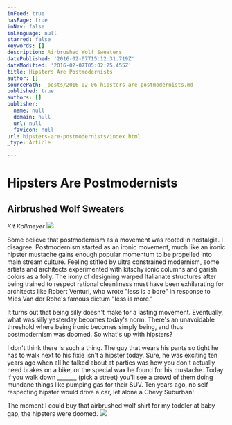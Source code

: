 ```yaml
---
inFeed: true
hasPage: true
inNav: false
inLanguage: null
starred: false
keywords: []
description: Airbrushed Wolf Sweaters
datePublished: '2016-02-07T15:12:31.719Z'
dateModified: '2016-02-07T05:02:25.455Z'
title: Hipsters Are Postmodernists
author: []
sourcePath: _posts/2016-02-06-hipsters-are-postmodernists.md
published: true
authors: []
publisher:
  name: null
  domain: null
  url: null
  favicon: null
url: hipsters-are-postmodernists/index.html
_type: Article

---
```

# Hipsters Are Postmodernists

## Airbrushed Wolf Sweaters

_Kit Kollmeyer_
![](https://s3-us-west-2.amazonaws.com/the-grid-img/p/22e8bd73acddf3d82a56dd41334c89bfa1779043.jpg)

Some believe that postmodernism as a movement was rooted in nostalgia. I disagree. Postmodernism started as an ironic movement, much like an ironic hipster mustache gains enough popular momentum to be propelled into main stream culture.
Feeling stifled by ultra constrained modernism, some artists and architects experimented with kitschy ionic columns and garish colors as a folly. The irony of designing warped Italianate structures after being trained to respect rational cleanliness must have been exhilarating for architects like Robert Venturi, who wrote "less is a bore" in response to Mies Van der Rohe's famous dictum "less is more." 

It turns out that being silly doesn't make for a lasting movement. Eventually, what was silly yesterday becomes today's norm. There's an unavoidable threshold where being ironic becomes simply being, and thus postmodernism was doomed.  So what's up with hipsters? 

I don't think there is such a thing. The guy that wears his pants so tight he has to walk next to his fixie isn't a hipster today. Sure, he was exciting ten years ago when all he talked about at parties was how you don't actually need brakes on a bike, or the special wax he found for his mustache. Today if you walk down \_\_\_\_\_\_\_ (pick a street) you'll see a crowd of them doing mundane things like pumping gas for their SUV. Ten years ago, no self respecting hipster would drive a car, let alone a Chevy Suburban! 

The moment I could buy that airbrushed wolf shirt for my toddler at baby gap, the hipsters were doomed. 
![](https://the-grid-user-content.s3-us-west-2.amazonaws.com/0dbbf15e-c927-49ee-978c-1bdeba0c93f8.jpg)